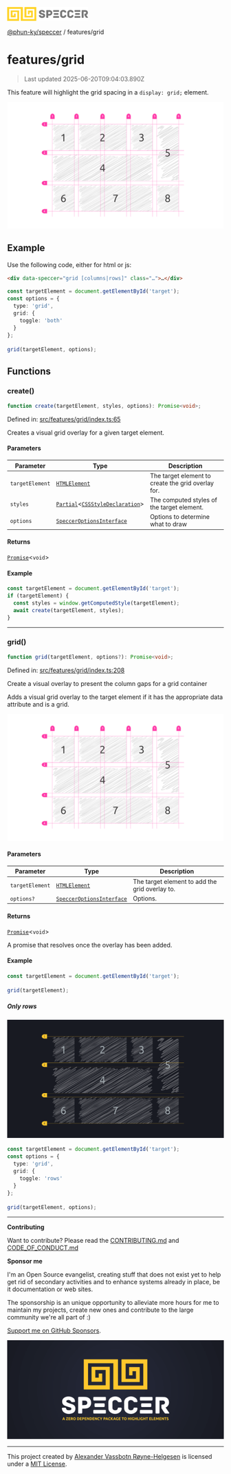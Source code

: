 <div><img alt="SPECCER logo" src="https://raw.githubusercontent.com/phun-ky/speccer/main/public/logo-speccer-horizontal-colored-package.svg?raw=true" style="max-height:32px;"/></div>

[@phun-ky/speccer](../README.md) / features/grid

# features/grid

> Last updated 2025-06-20T09:04:03.890Z

This feature will highlight the grid spacing in a `display: grid;` element.

![pin](https://github.com/phun-ky/speccer/blob/main/public/speccer-grid-full-light.png?raw=true)

## Example

Use the following code, either for html or js:

```html
<div data-speccer="grid [columns|rows]" class="…">…</div>
```

```ts
const targetElement = document.getElementById('target');
const options = {
  type: 'grid',
  grid: {
    toggle: 'both'
  }
};

grid(targetElement, options);
```

## Functions

### create()

```ts
function create(targetElement, styles, options): Promise<void>;
```

Defined in:
[src/features/grid/index.ts:65](https://github.com/phun-ky/speccer/blob/main/src/features/grid/index.ts#L65)

Creates a visual grid overlay for a given target element.

#### Parameters

| Parameter       | Type                                                                                                                                                                              | Description                                        |
| --------------- | --------------------------------------------------------------------------------------------------------------------------------------------------------------------------------- | -------------------------------------------------- |
| `targetElement` | [`HTMLElement`](https://developer.mozilla.org/docs/Web/API/HTMLElement)                                                                                                           | The target element to create the grid overlay for. |
| `styles`        | [`Partial`](https://www.typescriptlang.org/docs/handbook/utility-types.html#partialtype)<[`CSSStyleDeclaration`](https://developer.mozilla.org/docs/Web/API/CSSStyleDeclaration)> | The computed styles of the target element.         |
| `options`       | [`SpeccerOptionsInterface`](../types/speccer.md#specceroptionsinterface)                                                                                                          | Options to determine what to draw                  |

#### Returns

[`Promise`](https://developer.mozilla.org/docs/Web/JavaScript/Reference/Global_Objects/Promise)<`void`>

#### Example

```ts
const targetElement = document.getElementById('target');
if (targetElement) {
  const styles = window.getComputedStyle(targetElement);
  await create(targetElement, styles);
}
```

---

### grid()

```ts
function grid(targetElement, options?): Promise<void>;
```

Defined in:
[src/features/grid/index.ts:208](https://github.com/phun-ky/speccer/blob/main/src/features/grid/index.ts#L208)

Create a visual overlay to present the column gaps for a grid container

Adds a visual grid overlay to the target element if it has the appropriate data
attribute and is a grid.

![grid](https://github.com/phun-ky/speccer/blob/main/public/speccer-grid-full-light.png?raw=true)

#### Parameters

| Parameter       | Type                                                                     | Description                                    |
| --------------- | ------------------------------------------------------------------------ | ---------------------------------------------- |
| `targetElement` | [`HTMLElement`](https://developer.mozilla.org/docs/Web/API/HTMLElement)  | The target element to add the grid overlay to. |
| `options?`      | [`SpeccerOptionsInterface`](../types/speccer.md#specceroptionsinterface) | Options.                                       |

#### Returns

[`Promise`](https://developer.mozilla.org/docs/Web/JavaScript/Reference/Global_Objects/Promise)<`void`>

A promise that resolves once the overlay has been added.

#### Example

```ts
const targetElement = document.getElementById('target');

grid(targetElement);
```

##### Only rows

![grid](https://github.com/phun-ky/speccer/blob/main/public/speccer-grid-full-dark.png?raw=true)

```ts
const targetElement = document.getElementById('target');
const options = {
  type: 'grid',
  grid: {
    toggle: 'rows'
  }
};

grid(targetElement, options);
```

---

**Contributing**

Want to contribute? Please read the
[CONTRIBUTING.md](https://github.com/phun-ky/speccer/blob/main/CONTRIBUTING.md)
and
[CODE_OF_CONDUCT.md](https://github.com/phun-ky/speccer/blob/main/CODE_OF_CONDUCT.md)

**Sponsor me**

I'm an Open Source evangelist, creating stuff that does not exist yet to help
get rid of secondary activities and to enhance systems already in place, be it
documentation or web sites.

The sponsorship is an unique opportunity to alleviate more hours for me to
maintain my projects, create new ones and contribute to the large community
we're all part of :)

[Support me on GitHub Sponsors](https://github.com/sponsors/phun-ky).

![Speccer banner, with logo and slogan: A zero dependency package to annotate or highlight elements](https://github.com/phun-ky/speccer/blob/main/public/speccer-banner.png?raw=true)

---

This project created by [Alexander Vassbotn Røyne-Helgesen](http://phun-ky.net)
is licensed under a [MIT License](https://choosealicense.com/licenses/mit/).
